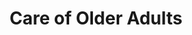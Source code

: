 ---
layout: more
permalink: "/modules/person-centered-care/older-adult/"
title: Care of Older Adults
id: older-adult

sections:
  - section:

    - part: half
      title: Physical Changes
      text: As we age, our body changes
      sub-title: Take Action
      text-2: Hover over each part of the image to discover the physical changes.

    - part: half
      storyline: HH_grandparents

  
  - section:

    - part: half
      title: Aging In Place
      text: "Support older adults to age in place involves the following:"
      bullets:
        - Keeping the older adult independent, healthy and able to manage chronic conditions in their home environment
        - "Aging is associated with increased risk of chronic diseases and with functional decline, which can affect a person’s ability to perform: ADLs and IADLs"

    - part: half
      youtube: https://www.youtube.com/embed/6B84HfTzdA4


  - section:

    - part: full
      title: Prevent Complications & Delay Decline
      text: "Home Health nurses can support frail elderly by:"

    - part: full
      posters-three:
        - Regularly assessing and communicating with the health care team: modules/pcc/topic/older-adult/ipad.jpg
        - Educating the older adult and caregivers: modules/pcc/topic/older-adult/care.jpg
        - Delaying decline by addressing strengths and physical abilities, reinforcing andpromoting health behaviours: modules/pcc/topic/older-adult/excercise.jpg

  - section:

    - part: full
      title: The 3 D's
      text: "Dementia, depression and delirium can significantly impact an older adult"

    - part: full
      title: Take Action
      text: Please watch the videos ‘Communicating with People Living with Dementia’ and ‘Segment on Elderly Depression 

    - part: half
      youtube: https://www.youtube.com/embed/jhSFA_ib48U

    - part: half
      youtube: https://www.youtube.com/embed/h-lsyKBzuZo


  - section: 
    - part: full
      title: The 3 D's
      text: "Indicate which signs/symptoms below by drag and drop"

    - part: full
      quiz-matching:
        - category: [Depression, modules/pcc/topic/older-adult/depression.jpg]
        - category: [Delirium, modules/pcc/topic/older-adult/delirium.jpg]
        - category: [Dementia, modules/pcc/topic/older-adult/dementia.jpg]

        - Depression: 'Sudden Onset'
        - Delirium: 'Loss of interest in activities'
        - Delirium: 'Medical Emergency'
        - Depression: 'Wandering'
        - Dementia: 'Memory disturbances'
        - Dementia: 'Hopelessness'

---